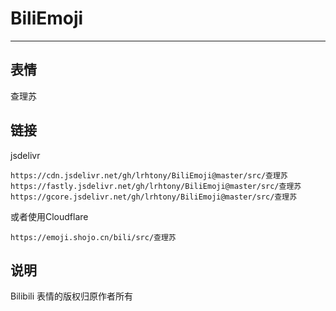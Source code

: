 # BiliEmoji
---
## 表情
查理苏
## 链接
jsdelivr
```
https://cdn.jsdelivr.net/gh/lrhtony/BiliEmoji@master/src/查理苏
https://fastly.jsdelivr.net/gh/lrhtony/BiliEmoji@master/src/查理苏
https://gcore.jsdelivr.net/gh/lrhtony/BiliEmoji@master/src/查理苏
```
或者使用Cloudflare
```
https://emoji.shojo.cn/bili/src/查理苏
```
## 说明
Bilibili 表情的版权归原作者所有
